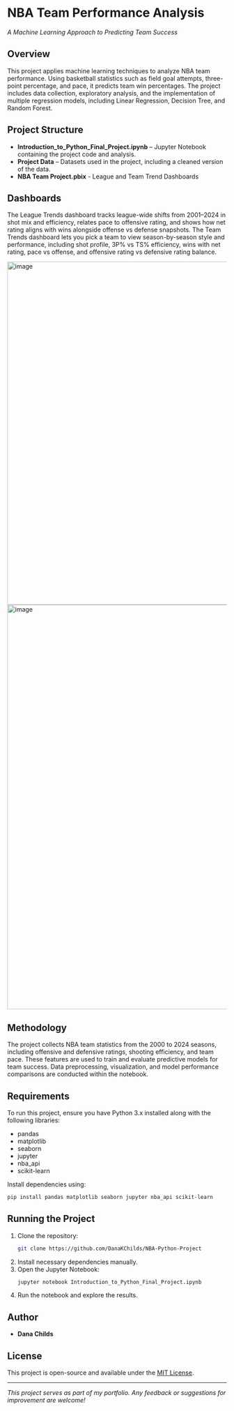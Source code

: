 # NBA Team Performance Analysis

*A Machine Learning Approach to Predicting Team Success*

## Overview

This project applies machine learning techniques to analyze NBA team performance. Using basketball statistics such as field goal attempts, three-point percentage, and pace, it predicts team win percentages. The project includes data collection, exploratory analysis, and the implementation of multiple regression models, including Linear Regression, Decision Tree, and Random Forest.

## Project Structure

- **Introduction_to_Python_Final_Project.ipynb** – Jupyter Notebook containing the project code and analysis.
- **Project Data** – Datasets used in the project, including a cleaned version of the data.
- **NBA Team Project.pbix** - League and Team Trend Dashboards 

## Dashboards

The League Trends dashboard tracks league-wide shifts from 2001–2024 in shot mix and efficiency, relates pace to offensive rating, and shows how net rating aligns with wins alongside offense vs defense snapshots. The Team Trends dashboard lets you pick a team to view season-by-season style and performance, including shot profile, 3P% vs TS% efficiency, wins with net rating, pace vs offense, and offensive rating vs defensive rating balance.


<img width="1363" height="787" alt="image" src="https://github.com/user-attachments/assets/4f7ae7da-d3c1-4048-9db7-c4e4399f2bf6" />


<img width="1602" height="928" alt="image" src="https://github.com/user-attachments/assets/3c49841c-d1f2-40f1-99e6-2c1afe5bc9af" />


## Methodology

The project collects NBA team statistics from the 2000 to 2024 seasons, including offensive and defensive ratings, shooting efficiency, and team pace. These features are used to train and evaluate predictive models for team success. Data preprocessing, visualization, and model performance comparisons are conducted within the notebook.

## Requirements

To run this project, ensure you have Python 3.x installed along with the following libraries:

- pandas
- matplotlib
- seaborn
- jupyter
- nba_api
- scikit-learn

Install dependencies using:
```bash
pip install pandas matplotlib seaborn jupyter nba_api scikit-learn
```

## Running the Project

1. Clone the repository:
   ```bash
   git clone https://github.com/DanaKChilds/NBA-Python-Project
   ```
2. Install necessary dependencies manually.
3. Open the Jupyter Notebook:
   ```bash
   jupyter notebook Introduction_to_Python_Final_Project.ipynb
   ```
4. Run the notebook and explore the results.

## Author

- **Dana Childs**

## License

This project is open-source and available under the [MIT License](LICENSE).

---
*This project serves as part of my portfolio. Any feedback or suggestions for improvement are welcome!*
